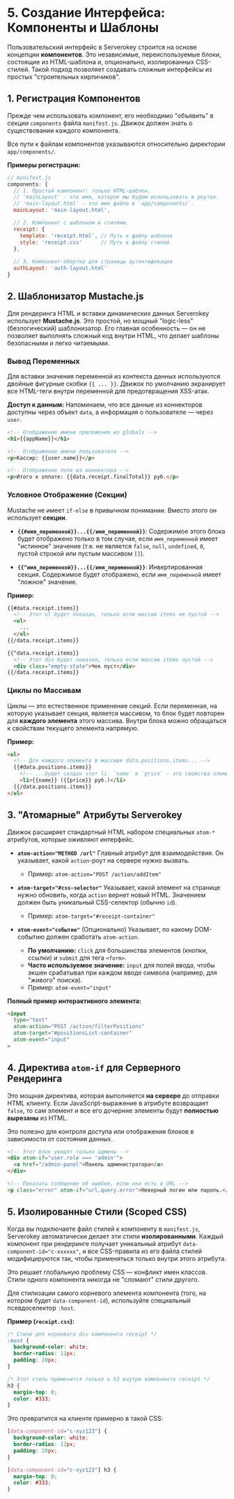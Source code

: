 # 5. Создание Интерфейса: Компоненты и Шаблоны

Пользовательский интерфейс в Serverokey строится на основе концепции **компонентов**. Это независимые, переиспользуемые блоки, состоящие из HTML-шаблона и, опционально, изолированных CSS-стилей. Такой подход позволяет создавать сложные интерфейсы из простых "строительных кирпичиков".

## 1. Регистрация Компонентов

Прежде чем использовать компонент, его необходимо "объявить" в секции `components` файла `manifest.js`. Движок должен знать о существовании каждого компонента.

Все пути к файлам компонентов указываются относительно директории `app/components/`.

**Примеры регистрации:**

```javascript
// manifest.js
components: {
  // 1. Простой компонент: только HTML-шаблон.
  // 'mainLayout' - это имя, которое мы будем использовать в роутах.
  // 'main-layout.html' - это имя файла в `app/components/`.
  mainLayout: 'main-layout.html',

  // 2. Компонент с шаблоном и стилями.
  receipt: {
    template: 'receipt.html', // Путь к файлу шаблона
    style: 'receipt.css'      // Путь к файлу стилей
  },
  
  // 3. Компонент-обертка для страницы аутентификации
  authLayout: 'auth-layout.html'
}
```

## 2. Шаблонизатор Mustache.js

Для рендеринга HTML и вставки динамических данных Serverokey использует **Mustache.js**. Это простой, но мощный "logic-less" (безлогический) шаблонизатор. Его главная особенность — он не позволяет выполнять сложный код внутри HTML, что делает шаблоны безопасными и легко читаемыми.

### Вывод Переменных
Для вставки значения переменной из контекста данных используются двойные фигурные скобки `{{ ... }}`. Движок по умолчанию экранирует все HTML-теги внутри переменной для предотвращения XSS-атак.

**Доступ к данным:** Напоминаем, что все данные из коннекторов доступны через объект `data`, а информация о пользователе — через `user`.

```html
<!-- Отображение имени приложения из globals -->
<h1>{{appName}}</h1>

<!-- Отображение имени пользователя -->
<p>Кассир: {{user.name}}</p>

<!-- Отображение поля из коннектора -->
<p>Итого к оплате: {{data.receipt.finalTotal}} руб.</p>
```

### Условное Отображение (Секции)
Mustache не имеет `if-else` в привычном понимании. Вместо этого он использует **секции**.

*   **`{{#имя_переменной}}...{{/имя_переменной}}`**: Содержимое этого блока будет отображено только в том случае, если `имя_переменной` имеет "истинное" значение (т.е. не является `false`, `null`, `undefined`, `0`, пустой строкой или пустым массивом `[]`).

*   **`{{^имя_переменной}}...{{/имя_переменной}}`**: Инвертированная секция. Содержимое будет отображено, если `имя_переменной` имеет "ложное" значение.

**Пример:**
```html
{{#data.receipt.items}}
  <!-- Этот ul будет показан, только если массив items не пустой -->
  <ul>
    ...
  </ul>
{{/data.receipt.items}}

{{^data.receipt.items}}
  <!-- Этот div будет показан, только если массив items пустой -->
  <div class="empty-state">Чек пуст</div>
{{/data.receipt.items}}
```

### Циклы по Массивам
Циклы — это естественное применение секций. Если переменная, на которую указывает секция, является массивом, то блок будет повторен для **каждого элемента** этого массива. Внутри блока можно обращаться к свойствам текущего элемента напрямую.

**Пример:**
```html
<ul>
  <!-- Для каждого элемента в массиве data.positions.items... -->
  {{#data.positions.items}}
    <!-- ...будет создан этот li. `name` и `price` - это свойства элемента. -->
    <li>{{name}} ({{price}} руб.)</li>
  {{/data.positions.items}}
</ul>
```

## 3. "Атомарные" Атрибуты Serverokey

Движок расширяет стандартный HTML набором специальных `atom-*` атрибутов, которые оживляют интерфейс.

*   **`atom-action="METHOD /url"`**
    Главный атрибут для взаимодействия. Он указывает, какой `action`-роут на сервере нужно вызвать.
    *   Пример: `atom-action="POST /action/addItem"`

*   **`atom-target="#css-selector"`**
    Указывает, какой элемент на странице нужно обновить, когда `action` вернет новый HTML. Значением должен быть уникальный CSS-селектор (обычно `id`).
    *   Пример: `atom-target="#receipt-container"`

*   **`atom-event="событие"`** (Опционально)
    Указывает, по какому DOM-событию должен сработать `atom-action`.
    *   **По умолчанию:** `click` для большинства элементов (кнопки, ссылки) и `submit` для тега `<form>`.
    *   **Часто используемое значение:** `input` для полей ввода, чтобы экшен срабатывал при каждом вводе символа (например, для "живого" поиска).
    *   Пример: `atom-event="input"`

**Полный пример интерактивного элемента:**
```html
<input 
  type="text" 
  atom-action="POST /action/filterPositions" 
  atom-target="#positionsList-container"
  atom-event="input"
>
```

## 4. Директива `atom-if` для Серверного Рендеринга

Это мощная директива, которая выполняется **на сервере** до отправки HTML клиенту. Если JavaScript-выражение в атрибуте возвращает `false`, то сам элемент и все его дочерние элементы будут **полностью вырезаны** из HTML.

Это полезно для контроля доступа или отображения блоков в зависимости от состояния данных.

```html
<!-- Этот блок увидят только админы -->
<div atom-if="user.role === 'admin'">
  <a href="/admin-panel">Панель администратора</a>
</div>

<!-- Показать сообщение об ошибке, если она есть в URL -->
<p class="error" atom-if="url.query.error">Неверный логин или пароль.</p>
```

## 5. Изолированные Стили (Scoped CSS)

Когда вы подключаете файл стилей к компоненту в `manifest.js`, Serverokey автоматически делает эти стили **изолированными**. Каждый компонент при рендеринге получает уникальный атрибут `data-component-id="c-xxxxxx"`, и все CSS-правила из его файла стилей модифицируются так, чтобы применяться только внутри этого атрибута.

Это решает глобальную проблему CSS — конфликт имен классов. Стили одного компонента никогда не "сломают" стили другого.

Для стилизации самого корневого элемента компонента (того, на котором будет `data-component-id`), используйте специальный псевдоселектор `:host`.

**Пример (`receipt.css`):**
```css
/* Стили для корневого div компонента receipt */
:host {
  background-color: white;
  border-radius: 12px;
  padding: 20px;
}

/* Этот стиль применится только к h3 внутри компонента receipt */
h3 {
  margin-top: 0;
  color: #333;
}
```
Это превратится на клиенте примерно в такой CSS:
```css
[data-component-id="c-xyz123"] {
  background-color: white;
  border-radius: 12px;
  padding: 20px;
}

[data-component-id="c-xyz123"] h3 {
  margin-top: 0;
  color: #333;
}